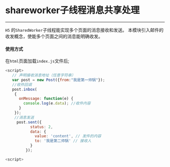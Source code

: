 # shareworker子线程消息共享处理

------
`H5` 的`SharedWorker`子线程能实现多个页面的消息接收和发送。
本模块引入邮件的收发概念，使能多个页面之间的消息能明确收发。

#### 使用方式
在`html`页面加载`index.js`文件后;

``` javascript
<script>
   // 声明接收消息地址（任意字符串）
   var post = new Post({from:"我是第一帅锅"});
   //收件回调
   post.inbox(
    {
      onMessage: function(e) {
        console.log(e.data); //收件内容
      }
    });
    //消息发送 
     post.sent({
           status: 2,
           data: {
             value: 'content', // 发件的内容
             to: '我是第二帅锅' // 接收人  
           }
         });

<script>
```
